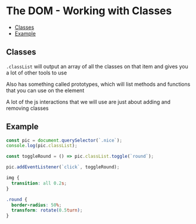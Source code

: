 # The DOM - Working with Classes <!-- omit in toc -->

- [Classes](#classes)
- [Example](#example)

## Classes

`.classList` will output an array of all the classes on that item and gives you a lot of other tools to use

Also has something called prototypes, which will list methods and functions that you can use on the element

A lot of the js interactions that we will use are just about adding and removing classes

## Example

```javascript
const pic = document.querySelector(`.nice`);
console.log(pic.classList);

const toggleRound = () => pic.classList.toggle(`round`);

pic.addEventListener(`click`, toggleRound);
```

```css
img {
  transition: all 0.2s;
}

.round {
  border-radius: 50%;
  transform: rotate(0.5turn);
}
```
